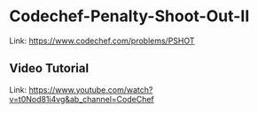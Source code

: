 # Codechef-Penalty-Shoot-Out-II
Link: https://www.codechef.com/problems/PSHOT
## Video Tutorial
Link: https://www.youtube.com/watch?v=t0Nod81i4vg&ab_channel=CodeChef
